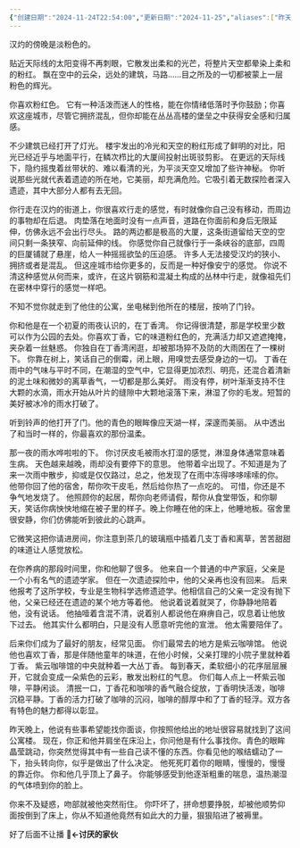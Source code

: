 ```yaml
---
{"创建日期":"2024-11-24T22:54:00","更新日期":"2024-11-25","aliases":["昨天晚上的事，我看，就这样吧","不是你先把烟掐了"],"tags":null,"author":"morihiko & 苍离","dg-publish":true,"permalink":"/03-其它故事/丁香的香气/","dgPassFrontmatter":true,"noteIcon":"\\！Read Me！\\others\\data\\svg","created":"2024-11-26T12:27:48.000+08:00","updated":"2024-11-26T12:27:48.000+08:00"}
---
```



汉灼的傍晚是淡粉色的。

贴近天际线的太阳变得不再刺眼，它散发出柔和的光芒，将整片天空都晕染上柔和的粉红。
飘在空中的云朵，远处的建筑，马路......目之所及的一切都被蒙上一层粉色的辉光。

你喜欢粉红色。
它有一种活泼而迷人的性格，能在你情绪低落时予你鼓励；你喜欢这座城市，尽管它拥挤混乱，但你却能在丛丛高楼的堡垒之中获得安全感和归属感。

不少建筑已经打开了灯光。
楼宇发出的冷光和天空的粉红形成了鲜明的对比，阳光已经近乎与地面平行，在鳞次栉比的大厦间投射出斑驳剪影。
在更远的天际线下，隐约摇曳着丝带状的、难以看清的光，为平淡天空又增加了些许神秘。
你听说那些光就代表着遗迹的所在地，它美丽，却充满危险。它吸引着无数探险者深入遗迹，其中大部分人都有去无回。

你行走在汉灼的街道上，你很喜欢行走的感觉，有时就像你自己没有移动，而周边的事物却在后退。
肉垫落在地面时没有一点声音，道路在你面前和身后无限延伸，仿佛永远不会出行尽头。
路的两边都是极高的大厦，这条街道留给天空的空间只剩一条狭窄、向前延伸的线。
你感觉你自己就像行于一条峡谷的底部，四周的巨厦铺就了悬崖，给人一种摇摇欲坠的压迫感。
许多人无法接受汉灼的狭小、拥挤或者是混乱。
但这座城市给你更多的，反而是一种好像安宁的感觉。
你说不清这种感觉从何而来，或许，在这片钢筋和混凝土构成的丛林中行走，就像祖先们在密林中穿行的感觉一样吧。

不知不觉你就走到了他住的公寓，坐电梯到他所在的楼层，按响了门铃。

你和他是在一个初夏的雨夜认识的，在丁香湾。
你记得很清楚，那是学校里少数可以作为公园的去处。你喜欢丁香，它的味道粉红色的，充满活力却又遮遮掩掩，夹杂着一丝魅惑。
你独自在丁香湾闲逛，却被那场猝不及防的大雨困在了一棵树下。
你靠在树上，笑话自己的倒霉，闭上眼，用嗅觉去感受身边的一切。
丁香在雨中的气味与平时不同，在潮湿的空气中，它显得更加浓烈、明亮，还混合着清新的泥土味和微妙的离草香气，一切都是那么美好。
雨没有停，树叶渐渐支持不住大颗的水滴，雨水开始从叶片的缝隙中大颗地滚落下来，淋湿了你的毛发。短暂的美好被冰冷的雨水打破了。

听到铃声的他打开了门。他的青色的眼眸像应天湖一样，深邃而美丽。
从中透出了和当时一样的，你最喜欢的那份温柔。



那一夜的雨水哗啦啦的下。
你讨厌皮毛被雨水打湿的感觉，淋湿身体通常意味着生病。
天色越来越晚，雨却没有要停下的意思。
他带着伞出现了。不知道是为了来一次雨中散步，抑或是仅仅路过，总之，他发现了在雨中冻得哆哆嗦嗦的你。
他带你回了他的宿舍，帮你吹干皮毛，然后给你热了一点吃的。
可惜，你还是不争气地发烧了。
他照顾你的起居，帮你向老师请假，帮你从食堂带饭，和你聊天，笑话你病怏怏地缩在被子里的样子。晚上你睡在他的床上，他睡地板。宿舍里很安静，你们仿佛能听到彼此的心跳声。

它微笑这把你请进房间，你注意到茶几的玻璃瓶中插着几支丁香和离草，苦苦甜甜的味道让人感觉放松。



在你养病的那段时间里，你和他聊了很多。
他来自一个普通的中产家庭，父亲是一个小有名气的遗迹学家。
但在一次遗迹探险中，他的父亲再也没有回来。
后来他报考了这所学校，专业是生物科学选修遗迹学。他相信自己的父亲一定没有抛下他，父亲已经还在遗迹的某个地方等着他。
他说着说着就哭了，你静静地陪着他，没有说话。
他抽噎着含混不清，说着别人都说他在麻痹自己，叹息着让他放下过去。
他其实什么都明白，只是没有人愿意听完他的宣泄。
他太需要陪伴了。

后来你们成为了最好的朋友，经常见面。
你们最常去的地方是紫云咖啡馆。
他说他也喜欢丁香，那是伴随他童年的味道，在他小时候，父亲打理的小院子里就种着丁香。
紫云咖啡馆的中央就种着一大丛丁香。
每到春天，柔软细小的花序层层展开，它就会变成一朵紫色的云彩，散发出粉红的气息。
你们每人点上一杯紫云咖啡，平静闲谈。
清抿一口，丁香花和咖啡的香气融合绽放，丁香明快活泼，咖啡沉稳平静。丁香的活力打破了咖啡的沉闷，咖啡的醇厚中和了丁香的轻浮。双方各有特色的魅力都得以彰显。

昨天晚上，他说有些事希望能找你面谈，你按照他给出的地址很容易就找到了这间公寓楼。
现在，你正和他并肩坐在床沿上，你问他是有什么事找你。青色的眼眸晶莹跳动，你突然觉得其中有一些自己读不懂的东西。你看见他的喉结蠕动了一下，抬头转向你，似乎是做出了什么决定。
他死死盯着你的眼睛，慢慢的，慢慢的靠近你。
你和他几乎顶上了鼻子。
你能够感受到他逐渐粗重的喘息，温热潮湿的气体喷到你的脸上。

你来不及疑惑，吻部就被他突然衔住。
你吓坏了，拼命想要挣脱，却被他顺势仰面按倒到了床上，你从不知道他竟然有如此大的力量，狠狠陷进了被褥里。

好了后面不让播 👻**←讨厌的家伙**